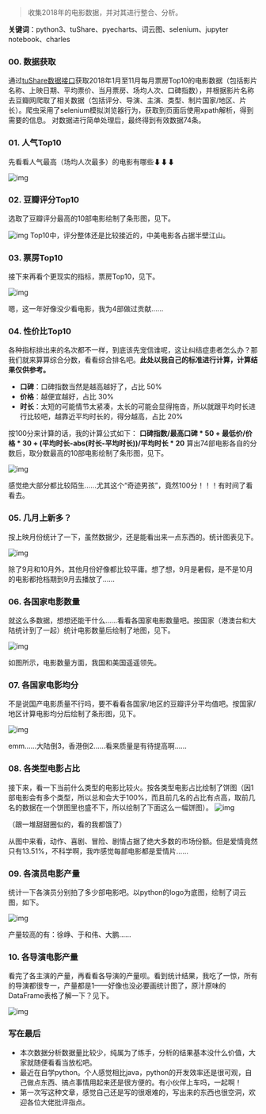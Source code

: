 > 收集2018年的电影数据，并对其进行整合、分析。

**关键词**：python3、tuShare、pyecharts、词云图、selenium、jupyter notebook、charles

### 00. 数据获取

通过[tuShare数据接口](https://tushare.pro/register?reg=134080)获取2018年1月至11月每月票房Top10的电影数据（包括影片名称、上映日期、平均票价、当月票房、场均人次、口碑指数），并根据影片名称去豆瓣网爬取了相关数据（包括评分、导演、主演、类型、制片国家/地区、片长）。爬虫采用了selenium模拟浏览器行为，获取到页面后使用xpath解析，得到需要的信息。
对数据进行简单处理后，最终得到有效数据74条。
### 01. 人气Top10
先看看人气最高（场均人次最多）的电影有哪些⬇⬇⬇

![img](../resources/img/20181109analyzeMoives/01PopularityTop10.png)

### 02. 豆瓣评分Top10
选取了豆瓣评分最高的10部电影绘制了条形图，见下。

![img](../resources/img/20181109analyzeMoives/02DoubanScoreTop10.png)
Top10中，评分整体还是比较接近的，中美电影各占据半壁江山。

### 03. 票房Top10

接下来再看个更现实的指标，票房Top10，见下。

![img](../resources/img/20181109analyzeMoives/03AmountTop10.png)

嗯，这一年好像没少看电影，我为4部做过贡献……

### 04. 性价比Top10

各种指标排出来的名次都不一样，到底该先宠信谁呢，这让纠结症患者怎么办？那我们就来算算综合分数，看看综合排名吧。**此处以我自己的标准进行计算，计算结果仅供参考。**

- **口碑**：口碑指数当然是越高越好了，占比 50%
- **价格**：越便宜越好，占比 30%
- **时长**：太短的可能情节太紧凑，太长的可能会显得拖沓，所以就跟平均时长进行比较吧，越靠近平均时长的，得分越高，占比 20%

按100分来计算的话，我的计算公式如下：
**口碑指数/最高口碑 * 50 + 最低价/价格 * 30 + (平均时长-abs(时长-平均时长))/平均时长 * 20**
算出74部电影各自的分数后，取分数最高的10部电影绘制了条形图，见下。

![img](../resources/img/20181109analyzeMoives/04BestTop10.png)

感觉绝大部分都比较陌生……尤其这个“奇迹男孩”，竟然100分！！！有时间了看看去。

### 05. 几月上新多？

按上映月份统计了一下，虽然数据少，还是能看出来一点东西的。统计图表见下。

![img](../resources/img/20181109analyzeMoives/05MoviesCountByMonth.png)

除了9月和10月外，其他月份好像都比较平庸。想了想，9月是暑假，是不是10月的电影都抢档期到9月去播放了……

### 06. 各国家电影数量

就这么多数据，想想还能干什么……看看各国家电影数量吧。按国家（港澳台和大陆统计到了一起）统计电影数量后绘制了地图，见下。

![img](../resources/img/20181109analyzeMoives/06MoivesCountByCountries.png)

如图所示，电影数量方面，我国和美国遥遥领先。

### 07. 各国家电影均分

不是说国产电影质量不行吗，要不看看各国家/地区的豆瓣评分平均值吧。按国家/地区计算电影均分后绘制了条形图，见下。

![img](../resources/img/20181109analyzeMoives/07MoviesScoreByCountries.png)

emm……大陆倒3，香港倒2……看来质量是有待提高啊……


### 08. 各类型电影占比

接下来，看一下当前什么类型的电影比较火。按各类型电影占比绘制了饼图（因1部电影会有多个类型，所以总和会大于100%，而且前几名的占比有点高，取前几名的数据在一个饼图里也盛不下，所以绘制了下面这么一幅饼图）。
![img](../resources/img/20181109analyzeMoives/08MoviesRateByType.png)

（跟一堆甜甜圈似的，看的我都饿了）

从图中来看，动作、喜剧、冒险、剧情占据了绝大多数的市场份额。但是爱情竟然只有13.51%，不科学啊，我咋感觉每部电影都是爱情片……

### 09. 各演员电影产量

统计一下各演员分别拍了多少部电影吧。以python的logo为底图，绘制了词云图，如下。

![img](../resources/img/20181109analyzeMoives/09MoviesCountByActor.jpg)

产量较高的有：徐峥、于和伟、大鹏……

### 10. 各导演电影产量

看完了各主演的产量，再看看各导演的产量呗。看到统计结果，我吃了一惊，所有的导演都很专一，产量都是1——好像也没必要画统计图了，原汁原味的DataFrame表格了解一下？见下。

![img](../resources/img/20181109analyzeMoives/10MoivesCountByDirector.png)

### 写在最后

- 本次数据分析数据量比较少，纯属为了练手，分析的结果基本没什么价值，大家就随便看看当放松吧。
- 最近在自学python。个人感觉相比java，python的开发效率还是很可观，自己做点东西、搞点事情用起来还是很方便的。有小伙伴上车吗，一起啊！
- 第一次写这种文章，感觉自己还是写的很艰难的，写出来的东西也很空洞，欢迎各位大佬批评指点。
